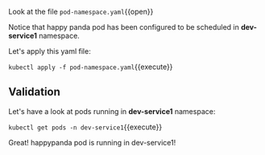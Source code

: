Look at the file `pod-namespace.yaml`{{open}}

Notice that happy panda pod has been configured to be scheduled in **dev-service1** namespace.

Let's apply this yaml file:

`kubectl apply -f pod-namespace.yaml`{{execute}}

## Validation

Let's have a look at pods running in **dev-service1** namespace:

`kubectl get pods -n dev-service1`{{execute}}

Great! happypanda pod is running in dev-service1!
